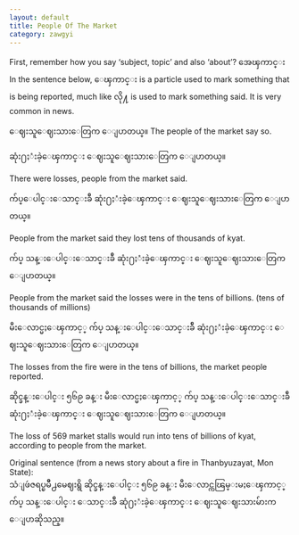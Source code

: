 ```yaml
---
layout: default
title: People Of The Market
category: zawgyi
---
```


<p>First, remember how you say ‘subject, topic’ and also ‘about’? <span class='zawgyi'>အေၾကာင္း</span> In the sentence below, <span class='mm3'>ေၾကာင္း</span> is a particle used to mark something that is being reported, much like <span class='mm3'>လို႔</span> is used to mark something said. It is very common in news.</p>

<p><span class='zawgyi'>ေဈးသူေဈးသားေတြက ေျပာတယ္။</span> The people of the market say so.</p>

<p class='my'><span class='zawgyi'>ဆုံး႐ႈံးခဲ့ေၾကာင္း ေဈးသူေဈးသားေတြက ေျပာတယ္။</span></p>
<p class='hide-this'>There were losses, people from the market said.</p>

<p class='my'><span class='zawgyi'>က်ပ္ေပါင္းေသာင္းခ်ီ ဆုံး႐ႈံးခဲ့ေၾကာင္း ေဈးသူေဈးသားေတြက ေျပာတယ္။</span></p>
<p class='hide-this'>People from the market said they lost tens of thousands of kyat.</p>

<p class='my'><span class='zawgyi'>က်ပ္ သန္းေပါင္းေသာင္းခ်ီ ဆုံး႐ႈံးခဲ့ေၾကာင္း ေဈးသူေဈးသားေတြက ေျပာတယ္။</span></p>
<p class='hide-this'>People from the market said the losses were in the tens of billions. (tens of thousands of millions)</p>

<p class='my'><span class='zawgyi'>မီးေလာင္မႈေၾကာင့္ က်ပ္ သန္းေပါင္းေသာင္းခ်ီ ဆုံး႐ႈံးခဲ့ေၾကာင္း ေဈးသူေဈးသားေတြက ေျပာတယ္။</span></p>
<p class='hide-this'>The losses from the fire were in the tens of billions, the market people reported.</p>

<p class='my'><span class='zawgyi'>ဆိုင္ခန္းေပါင္း ၅၆၉ ခန္း မီးေလာင္မႈေၾကာင့္ က်ပ္ သန္းေပါင္းေသာင္းခ်ီ ဆုံး႐ႈံးခဲ့ေၾကာင္း ေဈးသူေဈးသားေတြက ေျပာတယ္။</span></p>
<p class='hide-this'>The loss of 569 market stalls would run into tens of billions of kyat, according to people from the market.</p>

<p>Original sentence (from a news story about a fire in Thanbyuzayat, Mon State):<br>
<span class='zawgyi'>သံျဖဴဇရပ္ၿမိဳ႕မေဈးရွိ ဆိုင္ခန္းေပါင္း ၅၆၉ ခန္း မီးေလာင္ကၽြမ္းမႈေၾကာင့္ က်ပ္ သန္းေပါင္း ေသာင္းခ်ီ ဆုံ႐ႈံးခဲ့ေၾကာင္း ေဈးသူေဈးသားမ်ားက ေျပာဆိုသည္။</span></p>
